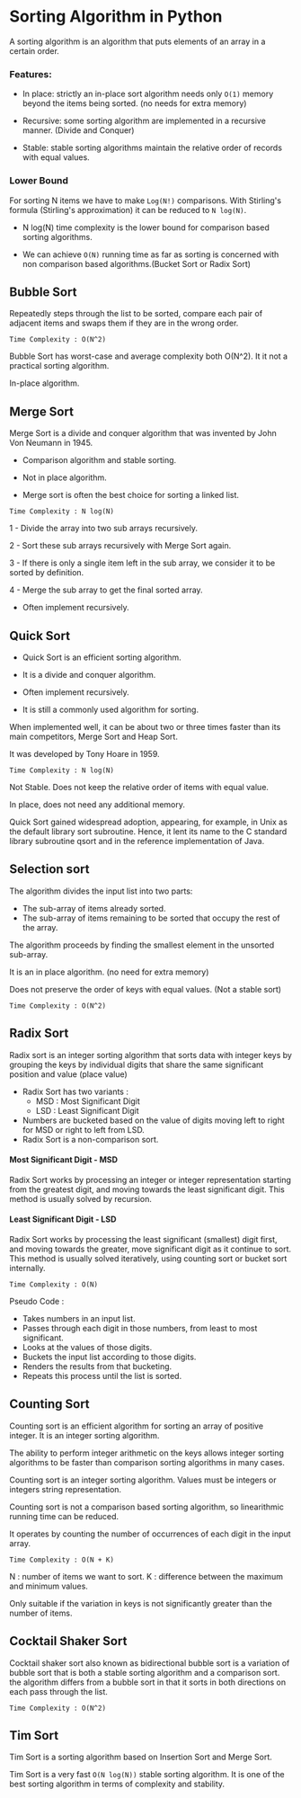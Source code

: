 # Sorting Algorithm in Python

A sorting algorithm is an algorithm that puts elements of an array in a certain order.

### Features:
- In place: strictly an in-place sort algorithm needs only `O(1)` memory beyond the items being sorted. (no needs for extra memory)

- Recursive: some sorting algorithm are implemented in a recursive manner. (Divide and Conquer)

- Stable: stable sorting algorithms maintain the relative order of records with equal values.

### Lower Bound

For sorting N items we have to make `Log(N!)` comparisons. With Stirling's formula (Stirling's approximation) it can be reduced to `N log(N)`.
- N log(N) time complexity is the lower bound for comparison based sorting algorithms.

- We can achieve `O(N)` running time as far as sorting is concerned with non comparison based algorithms.(Bucket Sort or Radix Sort)

## Bubble Sort

Repeatedly steps through the list to be sorted, compare each pair of adjacent items and swaps them if they are in the wrong order.

`Time Complexity : O(N^2)`

Bubble Sort has worst-case and average complexity both O(N^2). It it not a practical sorting algorithm.

In-place algorithm.

## Merge Sort

Merge Sort is a divide and conquer algorithm that was invented by John Von Neumann in 1945.

- Comparison algorithm and stable sorting.

- Not in place algorithm.

- Merge sort is often the best choice for sorting a linked list.

`Time Complexity : N log(N)`

1 - Divide the array into two sub arrays recursively.

2 - Sort these sub arrays recursively with Merge Sort again.

3 - If there is only a single item left in the sub array, we consider it to be sorted by definition.

4 - Merge the sub array to get the final sorted array.

- Often implement recursively.

## Quick Sort

- Quick Sort is an efficient sorting algorithm.

- It is a divide and conquer algorithm.

- Often implement recursively.

-  It is still a commonly used algorithm for sorting.

When implemented well, it can be about two or three times faster than its main competitors, Merge Sort and Heap Sort.

It was developed by Tony Hoare in 1959.

`Time Complexity : N log(N)`

Not Stable. Does not keep the relative order of items with equal value.

In place, does not need any additional memory.

Quick Sort gained widespread adoption, appearing, for example, in Unix as the default library sort subroutine. Hence, it lent its name to the C standard library subroutine qsort and in the reference implementation of Java.

## Selection sort

The algorithm divides the input list into two parts:
  - The sub-array of items already sorted.
  - The sub-array of items remaining to be sorted that occupy the rest of the array.

The algorithm proceeds by finding the smallest element in the unsorted sub-array.

It is an in place algorithm. (no need for extra memory)

Does not preserve the order of keys with equal values. (Not a stable sort)

`Time Complexity : O(N^2)`

## Radix Sort

Radix sort is an integer sorting algorithm that sorts data with integer keys by grouping the keys by individual digits that share the same significant position and value (place value)

- Radix Sort has two variants :
  - MSD : Most Significant Digit
  - LSD : Least Significant Digit
- Numbers are bucketed based on the value of digits moving left to right for MSD or
right to left from LSD.
- Radix Sort is a non-comparison sort.

#### Most Significant Digit - MSD

Radix Sort works by processing an integer or integer representation starting from the greatest digit, and moving towards the least significant digit. This method is usually solved by recursion.

#### Least Significant Digit - LSD

Radix Sort works by processing the least significant (smallest) digit first, and moving towards the greater, move significant digit as it continue to sort. This method is usually solved iteratively, using counting sort or bucket sort internally.


`Time Complexity : O(N)`

Pseudo Code :
  - Takes numbers in an input list.
  - Passes through each digit in those numbers, from least to most significant.
  - Looks at the values of those digits.
  - Buckets the input list according to those digits.
  - Renders the results from that bucketing.
  - Repeats this process until the list is sorted.

## Counting Sort

Counting sort is an efficient algorithm for sorting an array of positive integer. It is an integer sorting algorithm.

The ability to perform integer arithmetic on the keys allows integer sorting algorithms to be faster than comparison sorting algorithms in many cases.

Counting sort is an integer sorting algorithm. Values must be integers or integers string representation.

Counting sort is not a comparison based sorting algorithm, so linearithmic running time can be reduced.


It operates by counting the number of occurrences of each digit in the input array.

`Time Complexity : O(N + K)`

N : number of items we want to sort.
K : difference between the maximum and minimum values.

Only suitable if the variation in keys is not significantly greater than the number of items.


## Cocktail Shaker Sort

Cocktail shaker sort also known as bidirectional bubble sort is a variation of bubble sort that is both a stable sorting algorithm and a comparison sort. the algorithm differs from a bubble sort in that it sorts in both directions on each pass through the list.

`Time Complexity : O(N^2)`


## Tim Sort

Tim Sort is a sorting algorithm based on Insertion Sort and Merge Sort.

Tim Sort is a very fast `O(N log(N))` stable sorting algorithm. It is one of the best sorting algorithm
in terms of complexity and stability.
